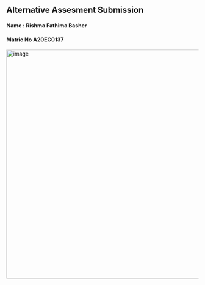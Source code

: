 ## Alternative Assesment Submission
####  Name : Rishma Fathima Basher
####  Matric No A20EC0137

<img width="600" alt="image" src="https://github.com/drshahizan/SECP3843/assets/120614334/0330ae8f-1c44-4351-bd79-6aab41336df8">

